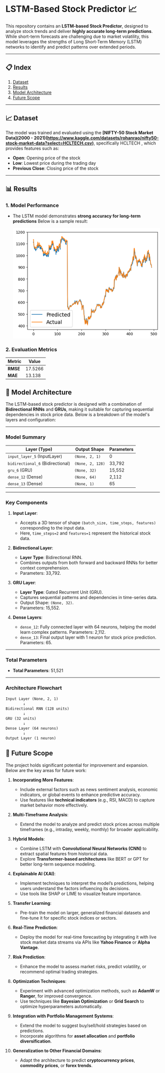 # LSTM-Based Stock Predictor 📈

This repository contains an **LSTM-based Stock Predictor**, designed to analyze stock trends and deliver **highly accurate long-term predictions**. While short-term forecasts are challenging due to market volatility, this model leverages the strengths of Long Short-Term Memory (LSTM) networks to identify and predict patterns over extended periods.

---

## 📋 Index

1. [Dataset](#dataset)
2. [Results](#results)
3. [Model Architecture](#model-architecture)
4. [Future Scope](#future-scope)
---

## 📈 Dataset

The model was trained and evaluated using the **[NIFTY-50 Stock Market Data](2000 - 2021)(https://www.kaggle.com/datasets/rohanrao/nifty50-stock-market-data?select=HCLTECH.csv)**, specifically HCLTECH ,  which provides features such as:
- **Open**: Opening price of the stock
- **Low**: Lowest price during the trading day
- **Previous Close**: Closing price of the stock
---

## 📊 Results

### 1. **Model Performance**
- The LSTM model demonstrates **strong accuracy for long-term predictions**  Below is a sample result:

  ![Prediction vs Actual](img/PredVSActual.png)

### 2. **Evaluation Metrics**
| Metric                 | Value              |
|------------------------|--------------------|
| **RMSE**               | 17.5266            | 
| **MAE**                | 13.138             |

## 🧠 Model Architecture

The LSTM-based stock predictor is designed with a combination of **Bidirectional RNNs** and **GRUs**, making it suitable for capturing sequential dependencies in stock price data. Below is a breakdown of the model's layers and configuration:

---

### Model Summary

| **Layer (Type)**                  | **Output Shape**        | **Parameters**     |
|-----------------------------------|-------------------------|--------------------|
| `input_layer_5` (InputLayer)      | `(None, 2, 1)`          | 0                  |
| `bidirectional_6` (Bidirectional) | `(None, 2, 128)`        | 33,792             |
| `gru_6` (GRU)                     | `(None, 32)`            | 15,552             |
| `dense_12` (Dense)                | `(None, 64)`            | 2,112              |
| `dense_13` (Dense)                | `(None, 1)`             | 65                 |

---

### Key Components

1. **Input Layer**:
   - Accepts a 3D tensor of shape `(batch_size, time_steps, features)` corresponding to the input data.
   - Here, `time_steps=2` and `features=1` represent the historical stock data.

2. **Bidirectional Layer**:
   - **Layer Type**: Bidirectional RNN.
   - Combines outputs from both forward and backward RNNs for better context comprehension.
   - Parameters: 33,792.

3. **GRU Layer**:
   - **Layer Type**: Gated Recurrent Unit (GRU).
   - Captures sequential patterns and dependencies in time-series data.
   - Output Shape: `(None, 32)`.
   - Parameters: 15,552.

4. **Dense Layers**:
   - `dense_12`: Fully connected layer with 64 neurons, helping the model learn complex patterns. Parameters: 2,112.
   - `dense_13`: Final output layer with 1 neuron for stock price prediction. Parameters: 65.

---

### Total Parameters

- **Total Parameters**: 51,521
---

### Architecture Flowchart

```plaintext
Input Layer (None, 2, 1)
        ↓
Bidirectional RNN (128 units)
        ↓
GRU (32 units)
        ↓
Dense Layer (64 neurons)
        ↓
Output Layer (1 neuron)
```
## 🔮 Future Scope

The project holds significant potential for improvement and expansion. Below are the key areas for future work:

1. **Incorporating More Features**:
   - Include external factors such as news sentiment analysis, economic indicators, or global events to enhance predictive accuracy.
   - Use features like **technical indicators** (e.g., RSI, MACD) to capture market behavior more effectively.

2. **Multi-Timeframe Analysis**:
   - Extend the model to analyze and predict stock prices across multiple timeframes (e.g., intraday, weekly, monthly) for broader applicability.

3. **Hybrid Models**:
   - Combine LSTM with **Convolutional Neural Networks (CNN)** to extract spatial features from historical data.
   - Explore **Transformer-based architectures** like BERT or GPT for better long-term sequence modeling.

4. **Explainable AI (XAI)**:
   - Implement techniques to interpret the model’s predictions, helping users understand the factors influencing its decisions.
   - Use tools like SHAP or LIME to visualize feature importance.

5. **Transfer Learning**:
   - Pre-train the model on larger, generalized financial datasets and fine-tune it for specific stock indices or sectors.

6. **Real-Time Prediction**:
   - Deploy the model for real-time forecasting by integrating it with live stock market data streams via APIs like **Yahoo Finance** or **Alpha Vantage**.

7. **Risk Prediction**:
   - Enhance the model to assess market risks, predict volatility, or recommend optimal trading strategies.

8. **Optimization Techniques**:
   - Experiment with advanced optimization methods, such as **AdamW** or **Ranger**, for improved convergence.
   - Use techniques like **Bayesian Optimization** or **Grid Search** to optimize hyperparameters automatically.

9. **Integration with Portfolio Management Systems**:
   - Extend the model to suggest buy/sell/hold strategies based on predictions.
   - Incorporate algorithms for **asset allocation** and **portfolio diversification**.

10. **Generalization to Other Financial Domains**:
    - Adapt the architecture to predict **cryptocurrency prices**, **commodity prices**, or **forex trends**.

